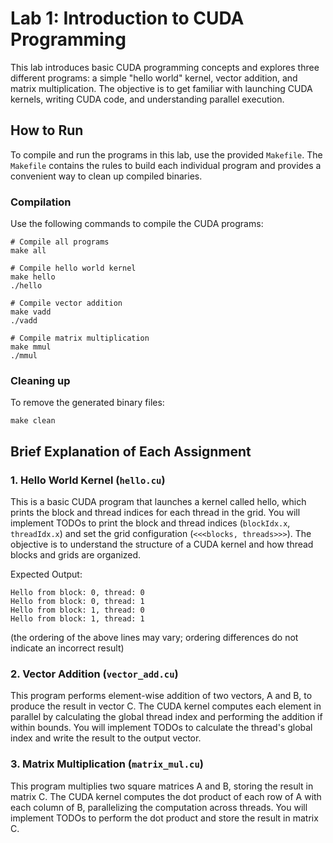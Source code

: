 # Lab 1: Introduction to CUDA Programming

This lab introduces basic CUDA programming concepts and explores three different programs: a simple "hello world" kernel, vector addition, and matrix multiplication. The objective is to get familiar with launching CUDA kernels, writing CUDA code, and understanding parallel execution.

## How to Run
To compile and run the programs in this lab, use the provided `Makefile`. The `Makefile` contains the rules to build each individual program and provides a convenient way to clean up compiled binaries.

### Compilation
Use the following commands to compile the CUDA programs:
```
# Compile all programs
make all

# Compile hello world kernel
make hello
./hello

# Compile vector addition
make vadd
./vadd

# Compile matrix multiplication
make mmul
./mmul
```
### Cleaning up
To remove the generated binary files:

```
make clean
```

## Brief Explanation of Each Assignment
### 1. Hello World Kernel (`hello.cu`)
This is a basic CUDA program that launches a kernel called hello, which prints the block and thread indices for each thread in the grid.
You will implement TODOs to print the block and thread indices (`blockIdx.x`, `threadIdx.x`) and set the grid configuration (`<<<blocks, threads>>>`).
The objective is to understand the structure of a CUDA kernel and how thread blocks and grids are organized.

Expected Output:
```
Hello from block: 0, thread: 0
Hello from block: 0, thread: 1
Hello from block: 1, thread: 0
Hello from block: 1, thread: 1
```
(the ordering of the above lines may vary; ordering differences do not indicate an incorrect result)

### 2. Vector Addition (`vector_add.cu`)
This program performs element-wise addition of two vectors, A and B, to produce the result in vector C.
The CUDA kernel computes each element in parallel by calculating the global thread index and performing the addition if within bounds.
You will implement TODOs to calculate the thread's global index and write the result to the output vector.

### 3. Matrix Multiplication (`matrix_mul.cu`)
This program multiplies two square matrices A and B, storing the result in matrix C.
The CUDA kernel computes the dot product of each row of A with each column of B, parallelizing the computation across threads.
You will implement TODOs to perform the dot product and store the result in matrix C.
